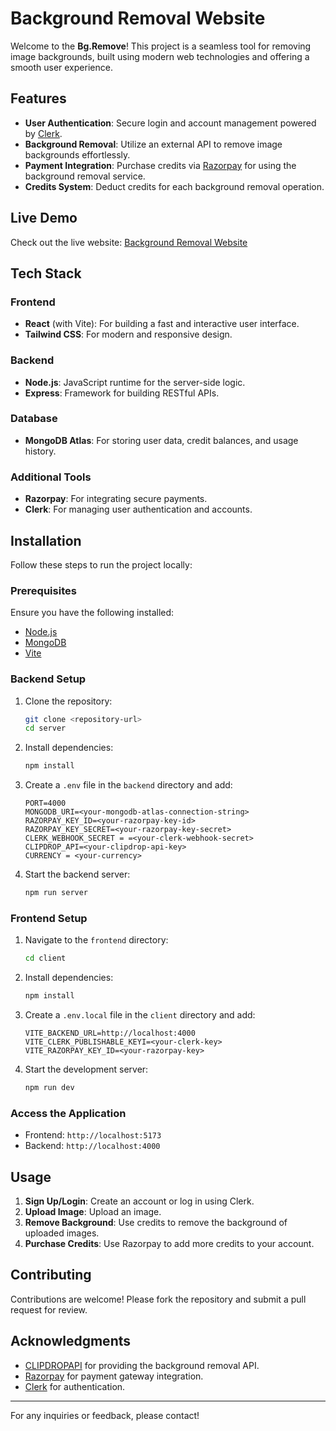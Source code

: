 # Background Removal Website

Welcome to the **Bg.Remove**! This project is a seamless tool for removing image backgrounds, built using modern web technologies and offering a smooth user experience.

## Features

- **User Authentication**: Secure login and account management powered by [Clerk](https://clerk.dev/).
- **Background Removal**: Utilize an external API to remove image backgrounds effortlessly.
- **Payment Integration**: Purchase credits via [Razorpay](https://razorpay.com/) for using the background removal service.
- **Credits System**: Deduct credits for each background removal operation.

## Live Demo

Check out the live website: [Background Removal Website](https://bg-remove-one.vercel.app/)

## Tech Stack

### Frontend
- **React** (with Vite): For building a fast and interactive user interface.
- **Tailwind CSS**: For modern and responsive design.

### Backend
- **Node.js**: JavaScript runtime for the server-side logic.
- **Express**: Framework for building RESTful APIs.

### Database
- **MongoDB Atlas**: For storing user data, credit balances, and usage history.

### Additional Tools
- **Razorpay**: For integrating secure payments.
- **Clerk**: For managing user authentication and accounts.

## Installation

Follow these steps to run the project locally:

### Prerequisites

Ensure you have the following installed:
- [Node.js](https://nodejs.org/)
- [MongoDB](https://www.mongodb.com/cloud/atlas)
- [Vite](https://vitejs.dev/)

### Backend Setup
1. Clone the repository:
   ```bash
   git clone <repository-url>
   cd server
   ```
2. Install dependencies:
   ```bash
   npm install
   ```
3. Create a `.env` file in the `backend` directory and add:
   ```env
   PORT=4000
   MONGODB_URI=<your-mongodb-atlas-connection-string>
   RAZORPAY_KEY_ID=<your-razorpay-key-id>
   RAZORPAY_KEY_SECRET=<your-razorpay-key-secret>
   CLERK_WEBHOOK_SECRET = =<your-clerk-webhook-secret>
   CLIPDROP_API=<your-clipdrop-api-key>
   CURRENCY = <your-currency>
   ```
4. Start the backend server:
   ```bash
   npm run server
   ```

### Frontend Setup
1. Navigate to the `frontend` directory:
   ```bash
   cd client
   ```
2. Install dependencies:
   ```bash
   npm install
   ```
3. Create a `.env.local` file in the `client` directory and add:
   ```env
   VITE_BACKEND_URL=http://localhost:4000
   VITE_CLERK_PUBLISHABLE_KEYI=<your-clerk-key>
   VITE_RAZORPAY_KEY_ID=<your-razorpay-key>
   ```
4. Start the development server:
   ```bash
   npm run dev
   ```

### Access the Application
- Frontend: `http://localhost:5173`
- Backend: `http://localhost:4000`


## Usage

1. **Sign Up/Login**: Create an account or log in using Clerk.
2. **Upload Image**: Upload an image.
3. **Remove Background**: Use credits to remove the background of uploaded images.
4. **Purchase Credits**: Use Razorpay to add more credits to your account.

## Contributing

Contributions are welcome! Please fork the repository and submit a pull request for review.

## Acknowledgments

- [CLIPDROPAPI](https://clipdrop.co/) for providing the background removal API.
- [Razorpay](https://razorpay.com/) for payment gateway integration.
- [Clerk](https://clerk.dev/) for authentication.

---

For any inquiries or feedback, please contact!
